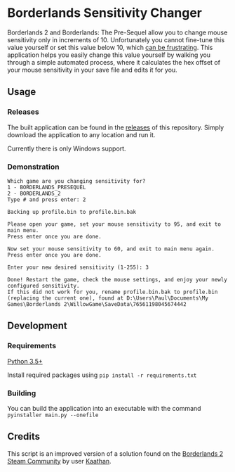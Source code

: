 # Borderlands Sensitivity Changer

Borderlands 2 and Borderlands: The Pre-Sequel allow you to change mouse sensitivity only in increments of 10. Unfortunately you cannot fine-tune this value yourself or set this value below 10, which [can be frustrating](https://www.google.com/search?q=borderlands+2+sensitivity+too+high). This application helps you easily change this value yourself by walking you through a simple automated process, where it calculates the hex offset of your mouse sensitivity in your save file and edits it for you.

## Usage

### Releases

The built application can be found in the [releases](https://github.com/biggestcookie/borderlands-sens-changer/releases) of this repository. Simply download the application to any location and run it.

Currently there is only Windows support.

### Demonstration

```
Which game are you changing sensitivity for?
1 - BORDERLANDS_PRESEQUEL
2 - BORDERLANDS_2
Type # and press enter: 2

Backing up profile.bin to profile.bin.bak

Please open your game, set your mouse sensitivity to 95, and exit to main menu.
Press enter once you are done.

Now set your mouse sensitivity to 60, and exit to main menu again.
Press enter once you are done.

Enter your new desired sensitivity (1-255): 3

Done! Restart the game, check the mouse settings, and enjoy your newly configured sensitivity.
If this did not work for you, rename profile.bin.bak to profile.bin (replacing the current one), found at D:\Users\Paul\Documents\My Games\Borderlands 2\WillowGame\SaveData\76561198045674442
```

## Development

### Requirements

[Python 3.5+](https://www.python.org/downloads/)

Install required packages using `pip install -r requirements.txt`

### Building

You can build the application into an executable with the command `pyinstaller main.py --onefile`

## Credits

This script is an improved version of a solution found on the [Borderlands 2 Steam Community](https://steamcommunity.com/app/49520/discussions/0/882960797527726404/) by user [Kaathan](https://steamcommunity.com/id/Kaathan).
